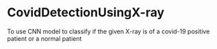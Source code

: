 # CovidDetectionUsingX-ray
To use CNN model to classify if the given X-ray is of a covid-19 positive patient or a normal patient
